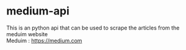 # medium-api
This is an python api that can be used to scrape the articles from the meduim website <br>
Meduim : https://medium.com
